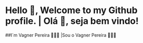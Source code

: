 # Hello 👋, Welcome to my Github profile. | Olá 👋, seja bem vindo! 
##I´m Vagner Pereira 🧑🏽‍💻 |Sou o Vagner Pereira 🧑🏽‍💻



<!--
**PereiraVagner/PereiraVagner** is a ✨ _special_ ✨ repository because its `README.md` (this file) appears on your GitHub profile.

Here are some ideas to get you started:

- 🔭 I’m currently working on ...
- 🌱 I’m currently learning ...
- 👯 I’m looking to collaborate on ...
- 🤔 I’m looking for help with ...
- 💬 Ask me about ...
- 📫 How to reach me: ...
- 😄 Pronouns: ...
- ⚡ Fun fact: ...
-->
